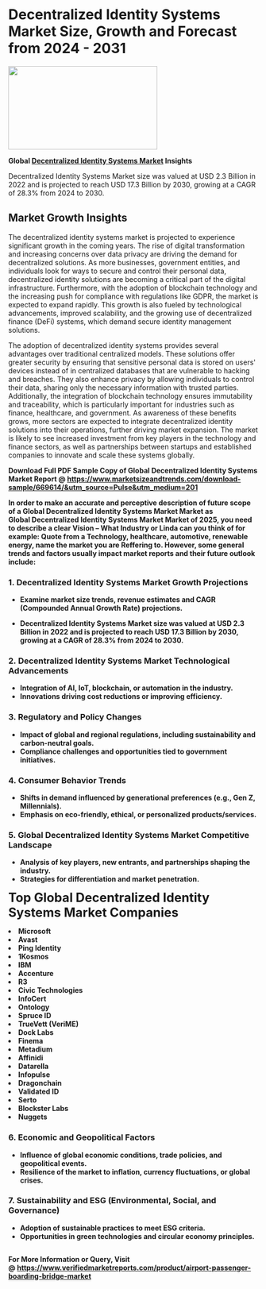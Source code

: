 <H1>Decentralized Identity Systems Market Size, Growth and Forecast from 2024 - 2031</H1><img class="aligncenter size-medium wp-image-584254" src="https://thirdeyenews.in/wp-content/uploads/2024/09/Global-Market-Research-300x168.jpeg" alt="" width="300" height="168" /><p><strong>Global&nbsp;<a href="https://www.marketsizeandtrends.com/download-sample/669614/&amp;utm_source=Pulse&amp;utm_medium=201">Decentralized Identity Systems Market</a> Insights</strong></p><p>Decentralized Identity Systems Market size was valued at USD 2.3 Billion in 2022 and is projected to reach USD 17.3 Billion by 2030, growing at a CAGR of 28.3% from 2024 to 2030.</p><p><h2>Market Growth Insights</h2> <p>The decentralized identity systems market is projected to experience significant growth in the coming years. The rise of digital transformation and increasing concerns over data privacy are driving the demand for decentralized solutions. As more businesses, government entities, and individuals look for ways to secure and control their personal data, decentralized identity solutions are becoming a critical part of the digital infrastructure. Furthermore, with the adoption of blockchain technology and the increasing push for compliance with regulations like GDPR, the market is expected to expand rapidly. This growth is also fueled by technological advancements, improved scalability, and the growing use of decentralized finance (DeFi) systems, which demand secure identity management solutions.</p> <p><strong></strong></p> <p>The adoption of decentralized identity systems provides several advantages over traditional centralized models. These solutions offer greater security by ensuring that sensitive personal data is stored on users' devices instead of in centralized databases that are vulnerable to hacking and breaches. They also enhance privacy by allowing individuals to control their data, sharing only the necessary information with trusted parties. Additionally, the integration of blockchain technology ensures immutability and traceability, which is particularly important for industries such as finance, healthcare, and government. As awareness of these benefits grows, more sectors are expected to integrate decentralized identity solutions into their operations, further driving market expansion. The market is likely to see increased investment from key players in the technology and finance sectors, as well as partnerships between startups and established companies to innovate and scale these systems globally.</p> <p><strong></p><p><span class=""><strong>Download Full PDF Sample Copy of Global Decentralized Identity Systems Market Report</strong> @ <a href="https://www.marketsizeandtrends.com/download-sample/669614/&amp;utm_source=Pulse&amp;utm_medium=201" target="_blank">https://www.marketsizeandtrends.com/download-sample/669614/&amp;utm_source=Pulse&amp;utm_medium=201</a></span></p><p>In order to make an accurate and perceptive description of future scope of a Global&nbsp;Decentralized Identity Systems Market Market as Global&nbsp;Decentralized Identity Systems Market Market of 2025, you need to describe a clear Vision &ndash; What Industry or Linda can you think of for example: Quote from a Technology, healthcare, automotive, renewable energy, name the market you are Reffering to. However, some general trends and factors usually impact market reports and their future outlook include:</p><h3>1.&nbsp;<strong>Decentralized Identity Systems Market Growth Projections</strong></h3><ul><li>Examine market size trends, revenue estimates and CAGR (Compounded Annual Growth Rate) projections.</li><li><p>Decentralized Identity Systems Market size was valued at USD 2.3 Billion in 2022 and is projected to reach USD 17.3 Billion by 2030, growing at a CAGR of 28.3% from 2024 to 2030.</p></li></ul><h3>2.&nbsp;<strong>Decentralized Identity Systems Market Technological Advancements</strong></h3><ul><li>Integration of AI, IoT, blockchain, or automation in the industry.</li><li>Innovations driving cost reductions or improving efficiency.</li></ul><h3>3.&nbsp;<strong>Regulatory and Policy Changes</strong></h3><ul><li>Impact of global and regional regulations, including sustainability and carbon-neutral goals.</li><li>Compliance challenges and opportunities tied to government initiatives.</li></ul><h3>4.&nbsp;<strong>Consumer Behavior Trends</strong></h3><ul><li>Shifts in demand influenced by generational preferences (e.g., Gen Z, Millennials).</li><li>Emphasis on eco-friendly, ethical, or personalized products/services.</li></ul><h3>5.&nbsp;<strong>Global Decentralized Identity Systems Market Competitive Landscape</strong></h3><ul><li>Analysis of key players, new entrants, and partnerships shaping the industry.</li><li>Strategies for differentiation and market penetration.</li></ul><p data-pm-slice="1 1 []"><span style="color: inherit; font-family: inherit; font-size: 25px;">Top Global Decentralized Identity Systems Market Companies</span></p><div class="" data-test-id=""><p><li>Microsoft</li><li> Avast</li><li> Ping Identity</li><li> 1Kosmos</li><li> IBM</li><li> Accenture</li><li> R3</li><li> Civic Technologies</li><li> InfoCert</li><li> Ontology</li><li> Spruce ID</li><li> TrueVett (VeriME)</li><li> Dock Labs</li><li> Finema</li><li> Metadium</li><li> Affinidi</li><li> Datarella</li><li> Infopulse</li><li> Dragonchain</li><li> Validated ID</li><li> Serto</li><li> Blockster Labs</li><li> Nuggets</li></p></div><h3>6.&nbsp;<strong>Economic and Geopolitical Factors</strong></h3><ul><li>Influence of global economic conditions, trade policies, and geopolitical events.</li><li>Resilience of the market to inflation, currency fluctuations, or global crises.</li></ul><h3>7.&nbsp;<strong>Sustainability and ESG (Environmental, Social, and Governance)</strong></h3><ul><li>Adoption of sustainable practices to meet ESG criteria.</li><li>Opportunities in green technologies and circular economy principles.</li></ul><h2><strong style="font-size: 14px;">For More Information or Query, Visit @&nbsp;</strong><a style="background-color: #ffffff; font-size: 14px;" href="https://www.marketsizeandtrends.com/report/decentralized-identity-systems-market/" target="_blank">https://www.verifiedmarketreports.com/product/airport-passenger-boarding-bridge-market</a></h2>
